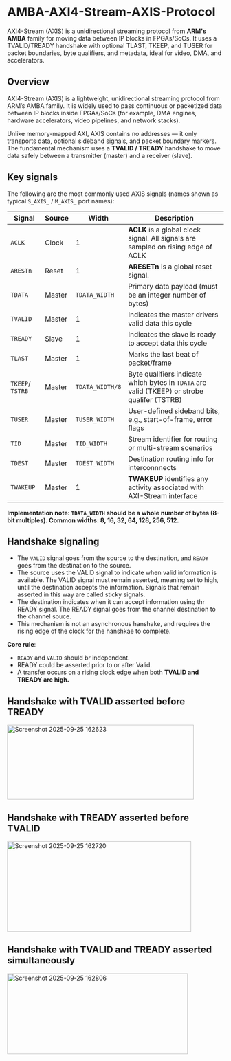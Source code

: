 # AMBA-AXI4-Stream-AXIS-Protocol
AXI4-Stream (AXIS) is a unidirectional streaming protocol from **ARM's AMBA** family for moving data between IP blocks in FPGAs/SoCs. It uses a TVALID/TREADY handshake with optional TLAST, TKEEP, and TUSER for packet boundaries, byte qualifiers, and metadata, ideal for video, DMA, and accelerators.
## Overview
AXI4-Stream (AXIS) is a lightweight, unidirectional streaming protocol from ARM’s AMBA family. It is widely used to pass continuous or packetized data between IP blocks inside FPGAs/SoCs (for example, DMA engines, hardware accelerators, video pipelines, and network stacks).

Unlike memory-mapped AXI, AXIS contains no addresses — it only transports data, optional sideband signals, and packet boundary markers. The fundamental mechanism uses a **TVALID / TREADY** handshake to move data safely between a transmitter (master) and a receiver (slave).

## Key signals
The following are the most commonly used AXIS signals (names shown as typical `S_AXIS_` / `M_AXIS_` port names):

| Signal           | Source | Width           | Description                                                                                      |
|------------------|--------|-----------------|--------------------------------------------------------------------------------------------------|
| `ACLK`           | Clock  | 1               | **ACLK** is a global clock signal. All signals are sampled on rising edge of ACLK                |
| `ARESTn`         | Reset  | 1               | **ARESETn** is a global reset signal.                                                            |
| `TDATA`          | Master | `TDATA_WIDTH`   | Primary data payload (must be an integer number of bytes)                                        | 
| `TVALID`         | Master | 1               | Indicates the master drivers valid data this cycle                                               |
| `TREADY`         | Slave  | 1               | Indicates the slave is ready to accept data this cycle                                           |
| `TLAST`          | Master | 1               | Marks the last beat of packet/frame                                                              |
| `TKEEP`/ `TSTRB` | Master | `TDATA_WIDTH/8` | Byte qualifiers indicate which bytes in `TDATA` are valid (TKEEP) or strobe qualifer (TSTRB)     |
| `TUSER`          | Master | `TUSER_WIDTH`   | User-defined sideband bits, e.g., start-of-frame, error flags                                    | 
| `TID`            | Master | `TID_WIDTH`     | Stream identifier for routing or multi-stream scenarios                                          |
| `TDEST`          | Master | `TDEST_WIDTH`   | Destination routing info for interconnnects                                                      |
| `TWAKEUP`        | Master | 1               | **TWAKEUP** identifies any activity associated with AXI-Stream interface                         | 

**Implementation note: `TDATA_WIDTH` should be a whole number of bytes (8-bit multiples). Common widths: 8, 16, 32, 64, 128, 256, 512.**

## Handshake signaling
- The `VALID` signal goes from the source to the destination, and `READY` goes from the destination to the source.
- The source uses the VALID signal to indicate when valid information is available. The VALID signal must remain asserted, meaning set to high, until the destination accepts the information. Signals that remain asserted in this way are called sticky signals.
- The destination indicates when it can accept information using thr READY signal. The READY signal goes from the channel destination to the channel souce.
- This mechanism is not an asynchronous hanshake, and requires the rising edge of the clock for the hanshkae to complete.

**Core rule**:
  - `READY` and `VALID` should br independent.
  - READY could be asserted prior to or after Valid.
  - A transfer occurs on a rising clock edge when both **TVALID and TREADY are high.**

## Handshake with TVALID asserted before TREADY
<img width="434" height="174" alt="Screenshot 2025-09-25 162623" src="https://github.com/user-attachments/assets/f63d3cd9-1e77-4e74-adac-8348b09a6652" />

## Handshake with TREADY asserted before TVALID
<img width="428" height="211" alt="Screenshot 2025-09-25 162720" src="https://github.com/user-attachments/assets/54d44cfc-2590-43b5-91d8-e7f7027f3b74" />

## Handshake with TVALID and TREADY asserted simultaneously
<img width="420" height="188" alt="Screenshot 2025-09-25 162806" src="https://github.com/user-attachments/assets/c12c0003-30f1-4f0a-9c5b-fee5606771fa" />
